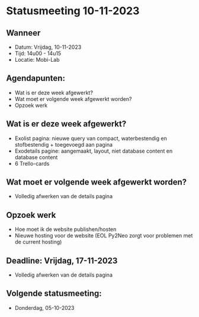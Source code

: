 # Statusmeeting 10-11-2023

## Wanneer
* Datum: Vrijdag, 10-11-2023
* Tijd: 14u00 - 14u15
* Locatie: Mobi-Lab

## Agendapunten:
* Wat is er deze week afgewerkt?
* Wat moet er volgende week afgewerkt worden?
* Opzoek werk

## Wat is er deze week afgewerkt?
* Exolist pagina: nieuwe query van compact, waterbestendig en stofbestendig + toegevoegd aan pagina
* Exodetails pagine: aangemaakt, layout, niet database content en database content
* 6 Trello-cards

## Wat moet er volgende week afgewerkt worden?
* Volledig afwerken van de details pagina

## Opzoek werk
* Hoe moet ik de website publishen/hosten
* Nieuwe hosting voor de website (EOL Py2Neo zorgt voor problemen met de current hosting)
## Deadline: Vrijdag, 17-11-2023
* Volledig afwerken van de details pagina

## Volgende statusmeeting:
* Donderdag, 05-10-2023
